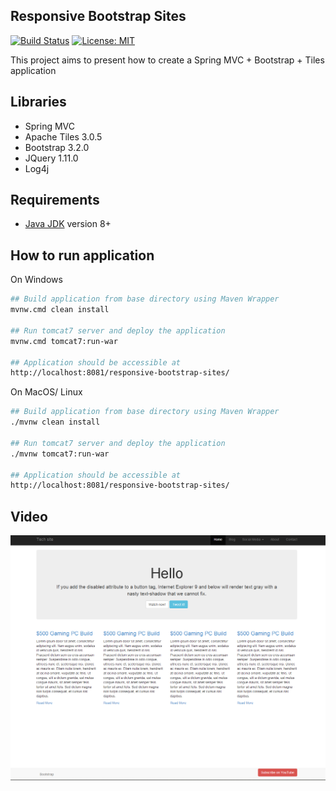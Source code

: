 Responsive Bootstrap Sites
---------------------------------------------
[![Build Status](https://github.com/DanielMichalski/responsive-bootstrap-sites/workflows/Java%20CI%20with%20Maven/badge.svg)](https://github.com/DanielMichalski/responsive-bootstrap-sites/actions?query=workflow%3A%22Java+CI+with+Maven%22)
[![License: MIT](https://img.shields.io/badge/License-MIT-yellow.svg)](https://opensource.org/licenses/MIT)

This project aims to present how to create a Spring MVC + Bootstrap + Tiles application

Libraries
---------------------------------------------
- Spring MVC
- Apache Tiles 3.0.5
- Bootstrap 3.2.0
- JQuery 1.11.0
- Log4j

Requirements
---------------------------------------------
- [Java JDK](https://www.oracle.com/pl/java/technologies/javase-downloads.html) version 8+

How to run application
---------------------------------------------
On Windows
```bash
## Build application from base directory using Maven Wrapper
mvnw.cmd clean install

## Run tomcat7 server and deploy the application
mvnw.cmd tomcat7:run-war

## Application should be accessible at
http://localhost:8081/responsive-bootstrap-sites/
```

On MacOS/ Linux
```bash
## Build application from base directory using Maven Wrapper
./mvnw clean install

## Run tomcat7 server and deploy the application
./mvnw tomcat7:run-war

## Application should be accessible at
http://localhost:8081/responsive-bootstrap-sites/
```

Video
---------------------------------------------
![Video](https://github.com/DanielMichalski/responsive-bootstrap-sites/blob/master/src/main/resources/img/screen_bootstrap.png)
